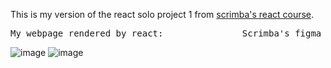 
This is my version of the react solo project 1 from [scrimba's react course](https://scrimba.com/learn/learnreact).
<pre>
My webpage rendered by react:               Scrimba's figma design:</pre>
![image](https://github.com/1214443427/react-solo-project/assets/36424586/7410d5bd-af12-4253-8e87-255fe8e24033)
![image](https://github.com/1214443427/react-solo-project/assets/36424586/3098f202-fa1c-4a4c-8526-8d6af5ec0a58)

